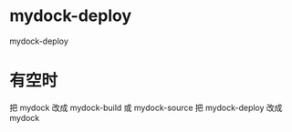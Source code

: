 # mydock-deploy
mydock-deploy


# 有空时
把 mydock 改成 mydock-build 或 mydock-source
把 mydock-deploy 改成 mydock
